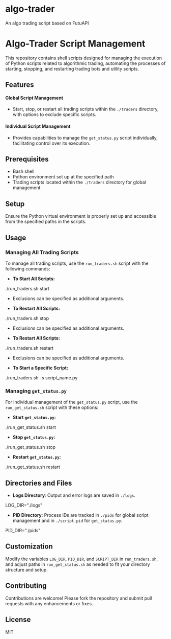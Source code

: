 # algo-trader
An algo trading script based on FutuAPI

# Algo-Trader Script Management

This repository contains shell scripts designed for managing the execution of Python scripts related to algorithmic trading, automating the processes of starting, stopping, and restarting trading bots and utility scripts.

## Features

#### Global Script Management
- Start, stop, or restart all trading scripts within the `./traders` directory, with options to exclude specific scripts.

#### Individual Script Management
- Provides capabilities to manage the `get_status.py` script individually, facilitating control over its execution.

## Prerequisites

- Bash shell
- Python environment set up at the specified path
- Trading scripts located within the `./traders` directory for global management

## Setup

Ensure the Python virtual environment is properly set up and accessible from the specified paths in the scripts.

## Usage

### Managing All Trading Scripts

To manage all trading scripts, use the `run_traders.sh` script with the following commands:

- **To Start All Scripts:**

./run_traders.sh start

- Exclusions can be specified as additional arguments.

- **To Restart All Scripts:**

./run_traders.sh stop

- Exclusions can be specified as additional arguments.

- **To Restart All Scripts:**

./run_traders.sh restart

- Exclusions can be specified as additional arguments.

- **To Start a Specific Script:**

./run_traders.sh -s script_name.py


### Managing `get_status.py`

For individual management of the `get_status.py` script, use the `run_get_status.sh` script with these options:

- **Start `get_status.py`:**

./run_get_status.sh start


- **Stop `get_status.py`:**

./run_get_status.sh stop


- **Restart `get_status.py`:**

./run_get_status.sh restart


## Directories and Files

- **Logs Directory**: Output and error logs are saved in `./logs`.

LOG_DIR="./logs"

- **PID Directory**: Process IDs are tracked in `./pids` for global script management and in `./script.pid` for `get_status.py`.

PID_DIR="./pids"


## Customization

Modify the variables `LOG_DIR`, `PID_DIR`, and `SCRIPT_DIR` in `run_traders.sh`, and adjust paths in `run_get_status.sh` as needed to fit your directory structure and setup.

## Contributing

Contributions are welcome! Please fork the repository and submit pull requests with any enhancements or fixes.

## License

MIT
